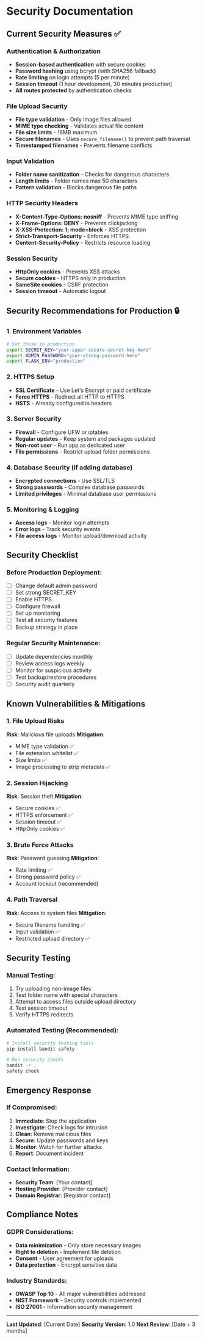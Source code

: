 # Security Documentation

## Current Security Measures ✅

### Authentication & Authorization
- **Session-based authentication** with secure cookies
- **Password hashing** using bcrypt (with SHA256 fallback)
- **Rate limiting** on login attempts (5 per minute)
- **Session timeout** (1 hour development, 30 minutes production)
- **All routes protected** by authentication checks

### File Upload Security
- **File type validation** - Only image files allowed
- **MIME type checking** - Validates actual file content
- **File size limits** - 16MB maximum
- **Secure filenames** - Uses `secure_filename()` to prevent path traversal
- **Timestamped filenames** - Prevents filename conflicts

### Input Validation
- **Folder name sanitization** - Checks for dangerous characters
- **Length limits** - Folder names max 50 characters
- **Pattern validation** - Blocks dangerous file paths

### HTTP Security Headers
- **X-Content-Type-Options: nosniff** - Prevents MIME type sniffing
- **X-Frame-Options: DENY** - Prevents clickjacking
- **X-XSS-Protection: 1; mode=block** - XSS protection
- **Strict-Transport-Security** - Enforces HTTPS
- **Content-Security-Policy** - Restricts resource loading

### Session Security
- **HttpOnly cookies** - Prevents XSS attacks
- **Secure cookies** - HTTPS only in production
- **SameSite cookies** - CSRF protection
- **Session timeout** - Automatic logout

## Security Recommendations for Production 🔒

### 1. Environment Variables
```bash
# Set these in production
export SECRET_KEY="your-super-secure-secret-key-here"
export ADMIN_PASSWORD="your-strong-password-here"
export FLASK_ENV="production"
```

### 2. HTTPS Setup
- **SSL Certificate** - Use Let's Encrypt or paid certificate
- **Force HTTPS** - Redirect all HTTP to HTTPS
- **HSTS** - Already configured in headers

### 3. Server Security
- **Firewall** - Configure UFW or iptables
- **Regular updates** - Keep system and packages updated
- **Non-root user** - Run app as dedicated user
- **File permissions** - Restrict upload folder permissions

### 4. Database Security (if adding database)
- **Encrypted connections** - Use SSL/TLS
- **Strong passwords** - Complex database passwords
- **Limited privileges** - Minimal database user permissions

### 5. Monitoring & Logging
- **Access logs** - Monitor login attempts
- **Error logs** - Track security events
- **File access logs** - Monitor upload/download activity

## Security Checklist

### Before Production Deployment:
- [ ] Change default admin password
- [ ] Set strong SECRET_KEY
- [ ] Enable HTTPS
- [ ] Configure firewall
- [ ] Set up monitoring
- [ ] Test all security features
- [ ] Backup strategy in place

### Regular Security Maintenance:
- [ ] Update dependencies monthly
- [ ] Review access logs weekly
- [ ] Monitor for suspicious activity
- [ ] Test backup/restore procedures
- [ ] Security audit quarterly

## Known Vulnerabilities & Mitigations

### 1. File Upload Risks
**Risk**: Malicious file uploads
**Mitigation**: 
- MIME type validation ✅
- File extension whitelist ✅
- Size limits ✅
- Image processing to strip metadata ✅

### 2. Session Hijacking
**Risk**: Session theft
**Mitigation**:
- Secure cookies ✅
- HTTPS enforcement ✅
- Session timeout ✅
- HttpOnly cookies ✅

### 3. Brute Force Attacks
**Risk**: Password guessing
**Mitigation**:
- Rate limiting ✅
- Strong password policy ✅
- Account lockout (recommended)

### 4. Path Traversal
**Risk**: Access to system files
**Mitigation**:
- Secure filename handling ✅
- Input validation ✅
- Restricted upload directory ✅

## Security Testing

### Manual Testing:
1. Try uploading non-image files
2. Test folder name with special characters
3. Attempt to access files outside upload directory
4. Test session timeout
5. Verify HTTPS redirects

### Automated Testing (Recommended):
```bash
# Install security testing tools
pip install bandit safety

# Run security checks
bandit -r .
safety check
```

## Emergency Response

### If Compromised:
1. **Immediate**: Stop the application
2. **Investigate**: Check logs for intrusion
3. **Clean**: Remove malicious files
4. **Secure**: Update passwords and keys
5. **Monitor**: Watch for further attacks
6. **Report**: Document incident

### Contact Information:
- **Security Team**: [Your contact]
- **Hosting Provider**: [Provider contact]
- **Domain Registrar**: [Registrar contact]

## Compliance Notes

### GDPR Considerations:
- **Data minimization** - Only store necessary images
- **Right to deletion** - Implement file deletion
- **Consent** - User agreement for uploads
- **Data protection** - Encrypt sensitive data

### Industry Standards:
- **OWASP Top 10** - All major vulnerabilities addressed
- **NIST Framework** - Security controls implemented
- **ISO 27001** - Information security management

---

**Last Updated**: [Current Date]
**Security Version**: 1.0
**Next Review**: [Date + 3 months] 
